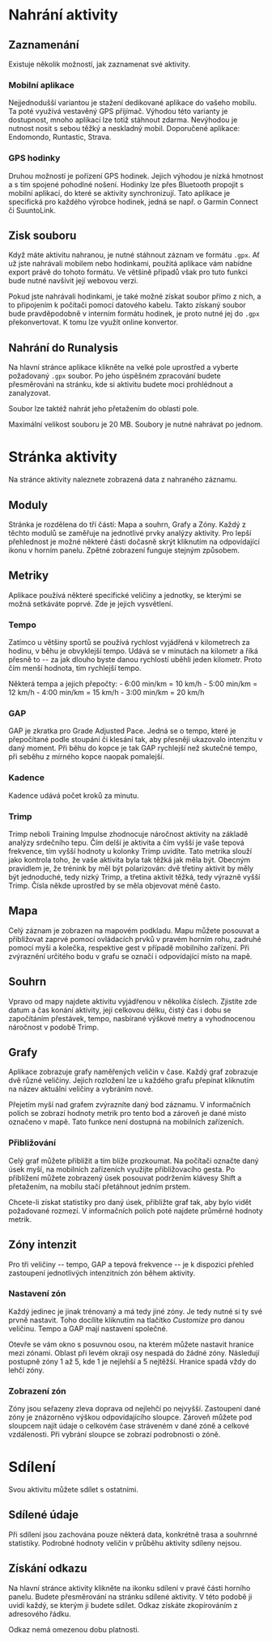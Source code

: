 # Nahrání aktivity

## Zaznamenání

Existuje několik možností, jak zaznamenat své aktivity.

### Mobilní aplikace

Nejjednodušší variantou je stažení dedikované aplikace do vašeho mobilu. Ta poté využívá vestavěný GPS přijímač. Výhodou této varianty je dostupnost, mnoho aplikací lze totiž stáhnout zdarma. Nevýhodou je nutnost nosit s sebou těžký a neskladný mobil. Doporučené aplikace: Endomondo, Runtastic, Strava.

### GPS hodinky

Druhou možností je pořízení GPS hodinek. Jejich výhodou je nízká hmotnost a s tím spojené pohodlné nošení. Hodinky lze přes Bluetooth propojit s mobilní aplikací, do které se aktivity synchronizují. Tato aplikace je specifická pro každého výrobce hodinek, jedná se např. o Garmin Connect či SuuntoLink.

## Zisk souboru

Když máte aktivitu nahranou, je nutné stáhnout záznam ve formátu `.gpx`. Ať už jste nahrávali mobilem nebo hodinkami, použitá aplikace vám nabídne export právě do tohoto formátu. Ve většině případů však pro tuto funkci bude nutné navšívit její webovou verzi.

Pokud jste nahrávali hodinkami, je také možné získat soubor přímo z nich, a to připojením k počítači pomocí datového kabelu. Takto získaný soubor bude pravděpodobně v interním formátu hodinek, je proto nutné jej do `.gpx` překonvertovat. K tomu lze využít online konvertor.

## Nahrání do Runalysis

Na hlavní stránce aplikace klikněte na velké pole uprostřed a vyberte požadovaný `.gpx` soubor. Po jeho úspěšném zpracování budete přesměrováni na stránku, kde si aktivitu budete moci prohlédnout a zanalyzovat.

Soubor lze taktéž nahrát jeho přetažením do oblasti pole.

Maximální velikost souboru je 20 MB. Soubory je nutné nahrávat po jednom.


# Stránka aktivity

Na stránce aktivity naleznete zobrazená data z nahraného záznamu.

## Moduly

Stránka je rozdělena do tří částí: Mapa a souhrn, Grafy a Zóny. Každý z těchto modulů se zaměřuje na jednotlivé prvky analýzy aktivity. Pro lepší přehlednost je možné některé části dočasně skrýt kliknutím na odpovídající ikonu v horním panelu. Zpětné zobrazení funguje stejným způsobem.

## Metriky

Aplikace používá některé specifické veličiny a jednotky, se kterými se možná setkáváte poprvé. Zde je jejich vysvětlení.

### Tempo

Zatímco u většiny sportů se používá rychlost vyjádřená v kilometrech za hodinu, v běhu je obvyklejší tempo. Udává se v minutách na kilometr a říká přesně to -- za jak dlouho byste danou rychlostí uběhli jeden kilometr. Proto čím menší hodnota, tím rychlejší tempo.

Některá tempa a jejich přepočty:
	- 6:00 min/km = 10 km/h
	- 5:00 min/km = 12 km/h
	- 4:00 min/km = 15 km/h
	- 3:00 min/km = 20 km/h

### GAP

GAP je zkratka pro Grade Adjusted Pace. Jedná se o tempo, které je přepočítané podle stoupání či klesání tak, aby přesněji ukazovalo intenzitu v daný moment. Při běhu do kopce je tak GAP rychlejší než skutečné tempo, při seběhu z mírného kopce naopak pomalejší.

### Kadence

Kadence udává počet kroků za minutu.

### Trimp

Trimp neboli Training Impulse zhodnocuje náročnost aktivity na základě analýzy srdečního tepu. Čím delší je aktivita a čím vyšší je vaše tepová frekvence, tím vyšší hodnoty u kolonky Trimp uvidíte. Tato metrika slouží jako kontrola toho, že vaše aktivita byla tak těžká jak měla být. Obecným pravidlem je, že trénink by měl být polarizován: dvě třetiny aktivit by měly být jednoduché, tedy nizký Trimp, a třetina aktivit těžká, tedy výrazně vyšší Trimp. Čísla někde uprostřed by se měla objevovat méně často.

## Mapa

Celý záznam je zobrazen na mapovém podkladu. Mapu můžete posouvat a přibližovat zaprvé pomocí ovládacích prvků v pravém horním rohu, zadruhé pomocí myši a kolečka, respektive gest v případě mobilního zařízení. Při zvýraznění určitého bodu v grafu se označí i odpovídající místo na mapě.

## Souhrn

Vpravo od mapy najdete aktivitu vyjádřenou v několika číslech. Zjistíte zde datum a čas konání aktivity, její celkovou délku, čistý čas i dobu se započítáním přestávek, tempo, nasbírané výškové metry a vyhodnocenou náročnost v podobě Trimp.

## Grafy

Aplikace zobrazuje grafy naměřených veličin v čase. Každý graf zobrazuje dvě různé veličiny. Jejich rozložení lze u každého grafu přepínat kliknutím na název aktuální veličiny a vybráním nové.

Přejetím myší nad grafem zvýrazníte daný bod záznamu. V informačních polích se zobrazí hodnoty metrik pro tento bod a zároveň je dané místo označeno v mapě. Tato funkce není dostupná na mobilních zařízeních.

### Přibližování

Celý graf můžete přiblížit a tím blíže prozkoumat. Na počítači označte daný úsek myší, na mobilních zařízeních využijte přibližovacího gesta. Po přiblížení můžete zobrazený úsek posouvat podržením klávesy Shift a přetažením, na mobilu stačí přetáhnout jedním prstem.

Chcete-li získat statistiky pro daný úsek, přibližte graf tak, aby bylo vidět požadované rozmezí. V informačních polích poté najdete průměrné hodnoty metrik.

## Zóny intenzit

Pro tři veličiny -- tempo, GAP a tepová frekvence -- je k dispozici přehled zastoupení jednotlivých intenzitních zón během aktivity.

### Nastavení zón

Každý jedinec je jinak trénovaný a má tedy jiné zóny. Je tedy nutné si ty své prvně nastavit. Toho docílíte kliknutím na tlačítko *Customize* pro danou veličinu. Tempo a GAP mají nastavení společné.

Otevře se vám okno s posuvnou osou, na kterém můžete nastavit hranice mezi zónami. Oblast při levém okraji osy nespadá do žádné zóny. Následují postupně zóny 1 až 5, kde 1 je nejlehší a 5 nejtěžší. Hranice spadá vždy do lehčí zóny.

### Zobrazení zón

Zóny jsou seřazeny zleva doprava od nejlehčí po nejvyšší. Zastoupení dané zóny je znázorněno výškou odpovídajícího sloupce. Zároveň můžete pod sloupcem najít údaje o celkovém čase stráveném v dané zóně a celkové vzdálenosti. Při vybrání sloupce se zobrazí podrobnosti o zóně.

# Sdílení

Svou aktivitu můžete sdílet s ostatními.

## Sdílené údaje

Při sdílení jsou zachována pouze některá data, konkrétně trasa a souhrnné statistiky. Podrobné hodnoty veličin v průběhu aktivity sdíleny nejsou.

## Získání odkazu

Na hlavní stránce aktivity klikněte na ikonku sdílení v pravé části horního panelu. Budete přesměrování na stránku sdílené aktivity. V této podobě ji uvidí každý, se kterým ji budete sdílet. Odkaz získáte zkopírováním z adresového řádku.

Odkaz nemá omezenou dobu platnosti.